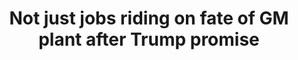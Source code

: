 ---
order: 23
title:  "Not just jobs riding on fate of GM plant after Trump promise"
authors: ["Angie Wang", "Tom Krisher", "John Seewer"]
categories:
    - story
    - video
link: https://www.apnews.com/e9131ccc045a45be8c4738486f48581b
redirect: true
photo:
    filename: lordstown.jpg
---